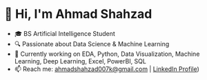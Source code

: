 # 👋 Hi, I'm Ahmad Shahzad

- 🎓 BS Artificial Intelligence Student
- 🔍 Passionate about Data Science & Machine Learning
- 🧪 Currently working on EDA, Python, Data Visualization, Machine Learning, Deep Learning, Excel, PowerBI, SQL
- 📫 Reach me: ahmadshahzad007k@gmail.com | [LinkedIn Profile](https://www.linkedin.com/in/ahmad-shahzad-46a744248/))
<!--
**ahmad-186/ahmad-186** is a ✨ _special_ ✨ repository because its `README.md` (this file) appears on your GitHub profile.

Here are some ideas to get you started:

- 🔭 I’m currently working on ...
- 🌱 I’m currently learning ...
- 👯 I’m looking to collaborate on ...
- 🤔 I’m looking for help with ...
- 💬 Ask me about ...
- 📫 How to reach me: ...
- 😄 Pronouns: ...
- ⚡ Fun fact: ...
-->
